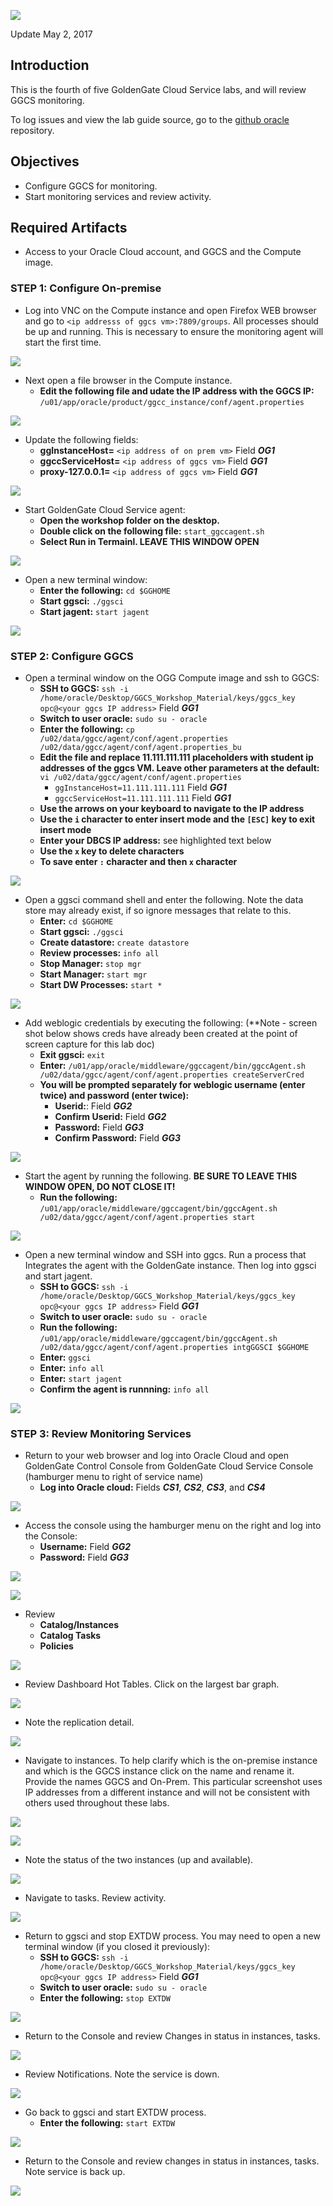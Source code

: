 ![](images/400/lab400.png)

Update May 2, 2017

## Introduction

This is the fourth of five GoldenGate Cloud Service labs, and will review GGCS monitoring.

To log issues and view the lab guide source, go to the [github oracle](https://github.com/pcdavies/GoldenGateCloudService/issues) repository.

## Objectives

- Configure GGCS for monitoring.
- Start monitoring services and review activity.

## Required Artifacts

- Access to your Oracle Cloud account, and GGCS and the Compute image.

### **STEP 1**: Configure On-premise

- Log into VNC on the Compute instance and open Firefox WEB browser and go to `<ip addresss of ggcs vm>:7809/groups`.  All processes should be up and running.  This is necessary to ensure the monitoring agent will start the first time.

![](images/400/i1.1.png)

- Next open a file browser in the Compute instance.
	- **Edit the following file and udate the IP address with the GGCS IP:** `/u01/app/oracle/product/ggcc_instance/conf/agent.properties`

![](images/400/i1.png)

- Update the following fields:
    - **ggInstanceHost=** `<ip address of on prem vm>` Field ***OG1***
    - **ggccServiceHost=** `<ip address of ggcs vm>` Field ***GG1***
    - **proxy-127.0.0.1=** `<ip address of ggcs vm>` Field ***GG1***

![](images/400/i2.png)

- Start GoldenGate Cloud Service agent:
    - **Open the workshop folder on the desktop.**
    - **Double click on the following file:** `start_ggccagent.sh` 
    - **Select Run in Termainl.  LEAVE THIS WINDOW OPEN**

![](images/400/i3.png)

-  Open a new terminal window:
    - **Enter the following:** `cd $GGHOME`
    - **Start ggsci:** `./ggsci`
    - **Start jagent:** `start jagent`

![](images/400/i4.png)

### **STEP 2**: Configure GGCS

- Open a terminal window on the OGG Compute image and ssh to GGCS:
	- **SSH to GGCS:** `ssh -i /home/oracle/Desktop/GGCS_Workshop_Material/keys/ggcs_key opc@<your ggcs IP address>` Field ***GG1***
	- **Switch to user oracle:** `sudo su - oracle`
    - **Enter the following:** `cp /u02/data/ggcc/agent/conf/agent.properties /u02/data/ggcc/agent/conf/agent.properties_bu`
    - **Edit the file and replace 11.111.111.111 placeholders with student ip addresses of the ggcs VM. Leave other parameters at the default:** `vi /u02/data/ggcc/agent/conf/agent.properties`
        - `ggInstanceHost=11.111.111.111` Field ***GG1***
        - `ggccServiceHost=11.111.111.111` Field ***GG1***
	- **Use the arrows on your keyboard to navigate to the IP address**
	- **Use the `i` character to enter insert mode and the `[ESC]` key to exit insert mode**
	- **Enter your DBCS IP address:** see highlighted text below
	- **Use the `x` key to delete characters**
	- **To save enter `:` character and then `x` character**

![](images/400/i5.png)

- Open a ggsci command shell and enter the following.  Note the data store may already exist, if so ignore messages that relate to this.
    - **Enter:** `cd $GGHOME`
    - **Start ggsci:** `./ggsci`
    - **Create datastore:** `create datastore`
    - **Review processes:** `info all`
    - **Stop Manager:** `stop mgr`
    - **Start Manager:** `start mgr`
    - **Start DW Processes:** `start *`

![](images/400/i6.png)

- Add weblogic credentials by executing the following: (**Note - screen shot below shows creds have already been created at the point of screen capture for this lab doc)
    - **Exit ggsci:** `exit`
    - **Enter:** `/u01/app/oracle/middleware/ggccagent/bin/ggccAgent.sh /u02/data/ggcc/agent/conf/agent.properties createServerCred`
    - **You will be prompted separately for weblogic username (enter twice) and password (enter twice):**
        - **Userid:**: Field ***GG2***
        - **Confirm Userid:** Field ***GG2***
        - **Password:** Field ***GG3***
        - **Confirm Password:** Field ***GG3***

![](images/400/i7.png)

- Start the agent by running the following.  **BE SURE TO LEAVE THIS WINDOW OPEN, DO NOT CLOSE IT!**
    - **Run the following:** `/u01/app/oracle/middleware/ggccagent/bin/ggccAgent.sh /u02/data/ggcc/agent/conf/agent.properties start`

![](images/400/i8.png)

- Open a new terminal window and SSH into ggcs.  Run a process that Integrates the agent with the GoldenGate instance. Then log into ggsci and start jagent.
	- **SSH to GGCS:** `ssh -i /home/oracle/Desktop/GGCS_Workshop_Material/keys/ggcs_key opc@<your ggcs IP address>` Field ***GG1***
	- **Switch to user oracle:** `sudo su - oracle` 
    - **Run the following:**  `/u01/app/oracle/middleware/ggccagent/bin/ggccAgent.sh /u02/data/ggcc/agent/conf/agent.properties intgGGSCI $GGHOME`
    - **Enter:** `ggsci`
    - **Enter:** `info all`
    - **Enter:**  `start jagent`
    - **Confirm the agent is runnning:** `info all`

![](images/400/i9.png)

### **STEP 3**: Review Monitoring Services

- Return to your web browser and log into Oracle Cloud and open GoldenGate Control Console from GoldenGate Cloud Service Console (hamburger menu to right of service name)
    - **Log into Oracle cloud:** Fields ***CS1***, ***CS2***, ***CS3***, and ***CS4***

![](images/400/i10.png)

- Access the console using the hamburger menu on the right and log into the Console:
    - **Username:**  Field ***GG2***
    - **Password:**  Field ***GG3***

![](images/400/i11.png)

![](images/400/i12.png)

- Review
    - **Catalog/Instances**
    - **Catalog Tasks**
    - **Policies**

![](images/400/i13.png)

- Review Dashboard Hot Tables.  Click on the largest bar graph.

![](images/400/i14.png)

- Note the replication detail.

![](images/400/i14.1.png)

- Navigate to instances.  To help clarify which is the on-premise instance and which is the GGCS instance click on the name and rename it.  Provide the names GGCS and On-Prem.  This particular screenshot uses IP addresses from a different instance and will not be consistent with others used throughout these labs.

![](images/400/i14.5.png)

![](images/400/i14.4.png)

- Note the status of the two instances (up and available).

![](images/400/i14.2.png)

- Navigate to tasks.  Review activity.

![](images/400/i14.6.png)

- Return to ggsci and stop EXTDW process.  You may need to open a new terminal window (if you closed it previously):
	- **SSH to GGCS:** `ssh -i /home/oracle/Desktop/GGCS_Workshop_Material/keys/ggcs_key opc@<your ggcs IP address>` Field ***GG1***
	- **Switch to user oracle:** `sudo su - oracle` 
    - **Enter the following:**  `stop EXTDW`

![](images/400/i14.3.png)

- Return to the Console and review Changes in status in instances, tasks.  

![](images/400/i15.1.png)

- Review Notifications.  Note the service is down.

![](images/400/i16.png)

- Go back to ggsci and start EXTDW process.
    - **Enter the following:** `start EXTDW`

![](images/400/i17.png)

- Return to the Console and review changes in status in instances, tasks. Note service is back up.

![](images/400/i18.png)
